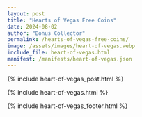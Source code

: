 ```yaml
---
layout: post
title: "Hearts of Vegas Free Coins"
date: 2024-08-02
author: "Bonus Collector"
permalink: /hearts-of-vegas-free-coins/
image: /assets/images/heart-of-vegas.webp
include_file: heart-of-vegas.html
manifest: /manifests/heart-of-vegas.json
---
```


{% include heart-of-vegas_post.html %}

{% include heart-of-vegas.html %}

{% include heart-of-vegas_footer.html %}